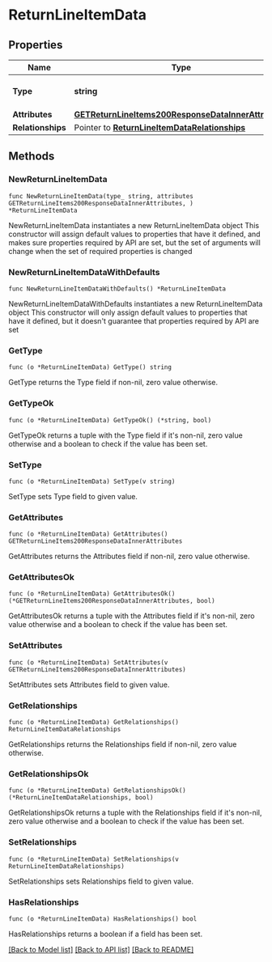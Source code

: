 # ReturnLineItemData

## Properties

Name | Type | Description | Notes
------------ | ------------- | ------------- | -------------
**Type** | **string** | The resource&#39;s type | 
**Attributes** | [**GETReturnLineItems200ResponseDataInnerAttributes**](GETReturnLineItems200ResponseDataInnerAttributes.md) |  | 
**Relationships** | Pointer to [**ReturnLineItemDataRelationships**](ReturnLineItemDataRelationships.md) |  | [optional] 

## Methods

### NewReturnLineItemData

`func NewReturnLineItemData(type_ string, attributes GETReturnLineItems200ResponseDataInnerAttributes, ) *ReturnLineItemData`

NewReturnLineItemData instantiates a new ReturnLineItemData object
This constructor will assign default values to properties that have it defined,
and makes sure properties required by API are set, but the set of arguments
will change when the set of required properties is changed

### NewReturnLineItemDataWithDefaults

`func NewReturnLineItemDataWithDefaults() *ReturnLineItemData`

NewReturnLineItemDataWithDefaults instantiates a new ReturnLineItemData object
This constructor will only assign default values to properties that have it defined,
but it doesn't guarantee that properties required by API are set

### GetType

`func (o *ReturnLineItemData) GetType() string`

GetType returns the Type field if non-nil, zero value otherwise.

### GetTypeOk

`func (o *ReturnLineItemData) GetTypeOk() (*string, bool)`

GetTypeOk returns a tuple with the Type field if it's non-nil, zero value otherwise
and a boolean to check if the value has been set.

### SetType

`func (o *ReturnLineItemData) SetType(v string)`

SetType sets Type field to given value.


### GetAttributes

`func (o *ReturnLineItemData) GetAttributes() GETReturnLineItems200ResponseDataInnerAttributes`

GetAttributes returns the Attributes field if non-nil, zero value otherwise.

### GetAttributesOk

`func (o *ReturnLineItemData) GetAttributesOk() (*GETReturnLineItems200ResponseDataInnerAttributes, bool)`

GetAttributesOk returns a tuple with the Attributes field if it's non-nil, zero value otherwise
and a boolean to check if the value has been set.

### SetAttributes

`func (o *ReturnLineItemData) SetAttributes(v GETReturnLineItems200ResponseDataInnerAttributes)`

SetAttributes sets Attributes field to given value.


### GetRelationships

`func (o *ReturnLineItemData) GetRelationships() ReturnLineItemDataRelationships`

GetRelationships returns the Relationships field if non-nil, zero value otherwise.

### GetRelationshipsOk

`func (o *ReturnLineItemData) GetRelationshipsOk() (*ReturnLineItemDataRelationships, bool)`

GetRelationshipsOk returns a tuple with the Relationships field if it's non-nil, zero value otherwise
and a boolean to check if the value has been set.

### SetRelationships

`func (o *ReturnLineItemData) SetRelationships(v ReturnLineItemDataRelationships)`

SetRelationships sets Relationships field to given value.

### HasRelationships

`func (o *ReturnLineItemData) HasRelationships() bool`

HasRelationships returns a boolean if a field has been set.


[[Back to Model list]](../README.md#documentation-for-models) [[Back to API list]](../README.md#documentation-for-api-endpoints) [[Back to README]](../README.md)


